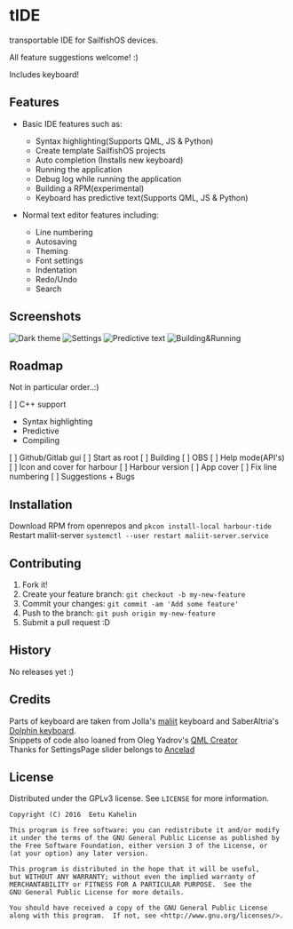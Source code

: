  
# tIDE

transportable IDE for SailfishOS devices.

All feature suggestions welcome! :)

Includes keyboard!


## Features

* Basic IDE features such as:
  * Syntax highlighting(Supports QML, JS & Python)
  * Create template SailfishOS projects
  * Auto completion (Installs new keyboard)
  * Running the application
  * Debug log while running the application
  * Building a RPM(experimental)
  * Keyboard has predictive text(Supports QML, JS & Python)

* Normal text editor features including:
  * Line numbering
  * Autosaving
  * Theming
  * Font settings
  * Indentation
  * Redo/Undo
  * Search

## Screenshots

![Dark theme](https://cloud.githubusercontent.com/assets/11635400/21082871/471aff54-bfed-11e6-8a35-63c3fbb066a8.png "Dark theme in editor")
![Settings](https://cloud.githubusercontent.com/assets/11635400/21082870/471a3cfe-bfed-11e6-8792-a330cea85d68.png "Settings")
![Predictive text](https://cloud.githubusercontent.com/assets/11635400/21082873/471b61d8-bfed-11e6-9a6e-c328f6371804.png "Predictive text")
![Building&Running](https://cloud.githubusercontent.com/assets/11635400/21082872/471b3bb8-bfed-11e6-85da-31bc6aa4f333.png "Building & Running")
  
## Roadmap

Not in particular order..:)

[ ]  C++ support
  * Syntax highlighting
  * Predictive
  * Compiling

[ ] Github/Gitlab gui
[ ] Start as root
[ ] Building
[ ] OBS
[ ] Help mode(API's)
[ ] Icon and cover for harbour
[ ] Harbour version
[ ] App cover
[ ] Fix line numbering
[ ] Suggestions + Bugs

## Installation

Download RPM from openrepos and `pkcon install-local harbour-tide`  
Restart maliit-server `systemctl --user restart maliit-server.service` 

## Contributing

1. Fork it!
2. Create your feature branch: `git checkout -b my-new-feature`
3. Commit your changes: `git commit -am 'Add some feature'`
4. Push to the branch: `git push origin my-new-feature`
5. Submit a pull request :D

## History

No releases yet :)

## Credits

Parts of keyboard are taken from Jolla's [maliit](https://github.com/maliit) keyboard and SaberAltria's [Dolphin keyboard](https://github.com/SaberAltria/harbour-dolphin-keyboard).  
Snippets of code also loaned from Oleg Yadrov's [QML Creator](https://github.com/olegyadrov/qmlcreator)  
Thanks for SettingsPage slider belongs to [Ancelad](https://github.com/Ancelad)

## License

Distributed under the GPLv3 license. See ``LICENSE`` for more information.
    
    Copyright (C) 2016  Eetu Kahelin

    This program is free software: you can redistribute it and/or modify
    it under the terms of the GNU General Public License as published by
    the Free Software Foundation, either version 3 of the License, or
    (at your option) any later version.

    This program is distributed in the hope that it will be useful,
    but WITHOUT ANY WARRANTY; without even the implied warranty of
    MERCHANTABILITY or FITNESS FOR A PARTICULAR PURPOSE.  See the
    GNU General Public License for more details.

    You should have received a copy of the GNU General Public License
    along with this program.  If not, see <http://www.gnu.org/licenses/>.
